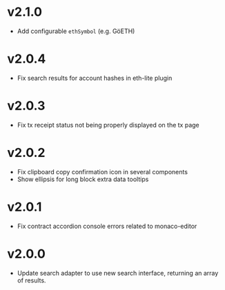 # v2.1.0

- Add configurable `ethSymbol` (e.g. GöETH)

# v2.0.4

- Fix search results for account hashes in eth-lite plugin

# v2.0.3

- Fix tx receipt status not being properly displayed on the tx page

# v2.0.2

- Fix clipboard copy confirmation icon in several components
- Show ellipsis for long block extra data tooltips

# v2.0.1

- Fix contract accordion console errors related to monaco-editor

# v2.0.0

- Update search adapter to use new search interface, returning an array of results.
